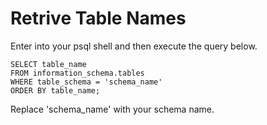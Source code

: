 # Retrive Table Names

Enter into your psql shell and then execute the query below.

```
SELECT table_name
FROM information_schema.tables
WHERE table_schema = 'schema_name'
ORDER BY table_name;
```

Replace 'schema_name' with your schema name.